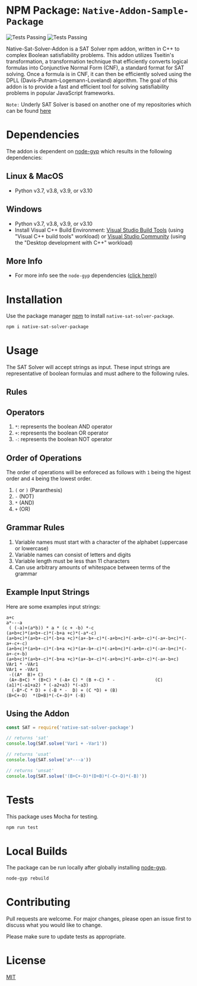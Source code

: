 # NPM Package: `Native-Addon-Sample-Package`

![Tests Passing](https://github.com/dakotawong/Native-Sat-Solver-Package/actions/workflows/npm-tests.yml/badge.svg?branch=main)
![Tests Passing](https://github.com/dakotawong/Native-Sat-Solver-Package/actions/workflows/npm-publish.yml/badge.svg?branch=main)

Native-Sat-Solver-Addon is a SAT Solver npm addon, written in C++ to complex Boolean satisfiability problems. This addon utilizes Tseitin's transformation, a transformation technique that efficiently converts logical formulas into Conjunctive Normal Form (CNF), a standard format for SAT solving. Once a formula is in CNF, it can then be efficiently solved using the DPLL (Davis-Putnam-Logemann-Loveland) algorithm. The goal of this addon is to provide a fast and efficient tool for solving satisfiability problems in popular JavaScript frameworks.

`Note:` Underly SAT Solver is based on another one of my repositories which can be found [here](https://github.com/dakotawong/SAT-Solver)

# Dependencies
The addon is dependent on [node-gyp](https://www.npmjs.com/package/node-gyp) which results in the following dependencies:
## Linux & MacOS

- Python v3.7, v3.8, v3.9, or v3.10

## Windows

- Python v3.7, v3.8, v3.9, or v3.10
- Install Visual C++ Build Environment: [Visual Studio Build Tools](https://visualstudio.microsoft.com/thank-you-downloading-visual-studio/?sku=BuildTools) (using "Visual C++ build tools" workload) or [Visual Studio Community](https://visualstudio.microsoft.com/thank-you-downloading-visual-studio/?sku=Community) (using the "Desktop development with C++" workload)

## More Info

- For more info see the `node-gyp` dependencies ([click here](https://github.com/nodejs/node-gyp#installation)))


# Installation

Use the package manager [npm](https://docs.npmjs.com/downloading-and-installing-node-js-and-npm) to install `native-sat-solver-package`.

```bash
npm i native-sat-solver-package
```

# Usage
The SAT Solver will accept strings as input. These input strings are representative of boolean formulas and must adhere to the following rules.
## Rules
## Operators
1. `*`: represents the boolean AND operator
2. `+`: represents the boolean OR operator
3. `-`: represents the boolean NOT operator
## Order of Operations
The order of operations will be enforeced as follows with `1` being the higest order and `4` being the lowest order.
1. `(` or `)` (Paranthesis)
2. `-` (NOT)
3. `*` (AND)
4. `+` (OR)
## Grammar Rules
1. Variable names must start with a character of the alphabet (uppercase or lowercase)
2. Variable names can consist of letters and digits
3. Variable length must be less than 11 characters
4. Can use arbitrary amounts of whitespace between terms of the grammar
## Example Input Strings
Here are some examples input strings:
```
a+c
a*---a
 ( (-a)+(a*b)) * a * (c + -b) *-c
(a+b+c)*(a+b+-c)*(-b+a +c)*(-a*-c)
(a+b+c)*(a+b+-c)*(-b+a +c)*(a+-b+-c)*(-a+b+c)*(-a+b+-c)*(-a+-b+c)*(-a+-c+-c)
(a+b+c)*(a+b+-c)*(-b+a +c)*(a+-b+-c)*(-a+b+c)*(-a+b+-c)*(-a+-b+c)*(-a+-c+-b)
(a+b+c)*(a+b+-c)*(-b+a +c)*(a+-b+-c)*(-a+b+c)*(-a+b+-c)*(-a+-b+c)
VAr1 * -VAr1
VAr1 + -VAr1
 -((A*  B)+ C)
 (A+-B+C) * (B+C) * (-A+ C) * (B +-C) * -               (C)
(a1)*(-a1+a2) * (-a2+a3) *(-a3)
  (-B*-C * D) + (-B * -  D) + (C *D) + (B)         
(B+C+-D)  *(D+B)*(-C+-D)* (-B)
```
## Using the Addon

```javascript
const SAT = require('native-sat-solver-package')

// returns 'sat'
console.log(SAT.solve('Var1 + -Var1'))

// returns 'usat'
console.log(SAT.solve('a*---a'))

// returns 'unsat'
console.log(SAT.solve('(B+C+-D)*(D+B)*(-C+-D)*(-B)'))
```

# Tests

This package uses Mocha for testing.
```bash
npm run test
```

# Local Builds

The package can be run locally after globally installing [node-gyp](https://www.npmjs.com/package/node-gyp).

```bash
node-gyp rebuild
```

# Contributing

Pull requests are welcome. For major changes, please open an issue first
to discuss what you would like to change.

Please make sure to update tests as appropriate.

# License

[MIT](https://choosealicense.com/licenses/mit/)